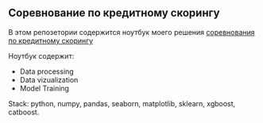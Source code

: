 ## Соревнование по кредитному скорингу

В этом репозетории содержится ноутбук моего решения [соревнования по кредитному скорингу](https://www.kaggle.com/competitions/findata-creditscoring)

Ноутбук содержит:
- Data processing
- Data vizualization
- Model Training

Stack: python, numpy, pandas, seaborn, matplotlib, sklearn, xgboost, catboost.